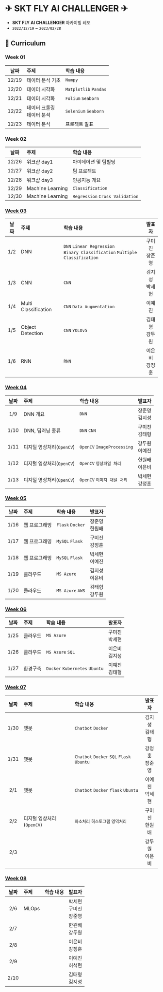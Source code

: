 
# ✈ SKT FLY AI CHALLENGER ✈
- **SKT FLY AI CHALLENGER** 아카이빙 레포
- `2022/12/19` ~ `2023/02/28`

## 🚀 Curriculum
### Week 01
| 날짜 | 주제 | 학습 내용 |
| :---: | :--- | :--- |
| 12/19 | 데이터 분석 기초 | `Numpy` |
| 12/20 | 데이터 시각화 | `Matplotlib` `Pandas` |
| 12/21 | 데이터 시각화 | `Folium` `Seaborn` |
| 12/22 | 데이터 크롤링 <br> 데이터 분석 | `Selenium` `Seaborn` |
| 12/23 | 데이터 분석 | 프로젝트 발표 |

### Week 02
| 날짜 | 주제 | 학습 내용 |
| :---: | :--- | :--- |
| 12/26 | 워크샵 day1 | 아이데이션 및 팀빌딩 |
| 12/27 | 워크샵 day2 | 팀 프로젝트 |
| 12/28 | 워크샵 day3 | 인공지능 개요 |  |  |
| 12/29 | Machine Learning | `Classification` |
| 12/30 | Machine Learning | `Regression` `Cross Validation` |

### [Week 03](./Week_03)
| 날짜 | 주제 | 학습 내용 | 발표자 |
| :---: | :--- | :--- | :---: |
| 1/2 | DNN | `DNN` `Linear Regression` <br> `Binary Classification` `Multiple Classification` | 구미진<br>장준영 | 
| 1/3 | CNN | `CNN` | 김지성<br>박세현 |
| 1/4 | Multi Classification | `CNN` `Data Augmentation` | 이예진 | 
| 1/5 | Object Detection | `CNN` `YOLOv5`            | 김태형<br>강두원 |
| 1/6 | RNN | `RNN` | 이은비<br>강정훈 |

### [Week 04](./Week_04)
| 날짜 | 주제 | 학습 내용 | 발표자 |
| :---: | :--- | :--- | :---: |
| 1/9 | DNN 개요 | `DNN`  | 장준영<br>김지성 | 
| 1/10 | DNN, 딥러닝 종류 | `DNN` `CNN` | 구미진<br>김태형 | 
| 1/11 | 디지털 영상처리(`OpenCV`) | `OpenCV` `ImageProcessing` | 강두원<br>이예진 | 
| 1/12 | 디지털 영상처리(`OpenCV`) | `OpenCV` `영상파일 처리` | 한원배<br>이은비 | 
| 1/13 | 디지털 영상처리(`OpenCV`) | `OpenCV` `이미지 채널 처리` | 박세현<br>강정훈 | 

### [Week 05](./Week_05)
| 날짜 | 주제 | 학습 내용 | 발표자 |
| :---: | :--- | :--- | :---: |
| 1/16 | 웹 프로그래밍 | `Flask` `Docker` | 장준영<br>한원배 | 
| 1/17 | 웹 프로그래밍 | `MySQL` `Flask` | 구미진<br>강정훈 | 
| 1/18 | 웹 프로그래밍 | `MySQL` `Flask` | 박세현<br>이예진 | 
| 1/19 | 클라우드 | `MS Azure` | 김지성<br>이은비 | 
| 1/20 | 클라우드 | `MS Azure` `AWS` | 김태형<br>강두원 | 

### [Week 06](./Week_06)
| 날짜 | 주제 | 학습 내용 | 발표자 |
| :---: | :--- | :--- | :---: |
| 1/25 | 클라우드 | `MS Azure` | 구미진<br>박세현 |
| 1/26 | 클라우드 | `MS Azure` `SQL` | 이은비<br>김지성 |
| 1/27 | 환경구축 | `Docker` `Kubernetes` `Ubuntu` | 이예진<br>김태형 |

### [Week 07](./Week_07) 
| 날짜 | 주제 | 학습 내용 | 발표자 |
| :---: | :--- | :--- | :---: |
| 1/30 | 챗봇 | `Chatbot` `Docker` | 김지성<br>김태형|
| 1/31 | 챗봇 |`Chatbot` `Docker` `SQL` `Flask` `Ubuntu`| 강정훈 <br> 장준영  |
| 2/1 | 챗봇 |  `Chatbot` `Docker` `flask` `Ubuntu` | 이예진<br>박세현 |
| 2/2 | 디지털 영상처리(`OpenCV`) | `화소처리` `히스토그램` `영역처리` | 구미진<br>한원배 |
| 2/3 |  |  | 강두원<br>이은비 | 
 
 ### [Week 08](./Week_08)
| 날짜 | 주제 | 학습 내용 | 발표자 |
| :---: | :--- | :--- | :---: |
| 2/6 | MLOps |  | 박세현<br>구미진<br>장준영 |
| 2/7 |  |  | 한원배<br>강두원 |
| 2/8 |  |  | 이은비<br>강정훈 |
| 2/9 |  |  | 이예진<br>허석현 |
| 2/10 |  |  | 김태형<br>김지성 |
